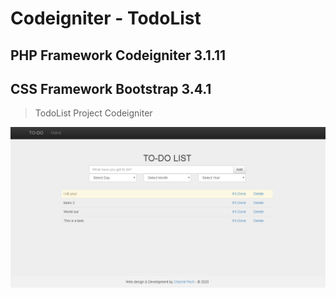 # Codeigniter - TodoList

## PHP Framework Codeigniter 3.1.11

## CSS Framework Bootstrap 3.4.1

>TodoList Project Codeigniter

![Image To-do List](https://github.com/chechepech/codeigniter-todoList/blob/master/tasks.PNG)
